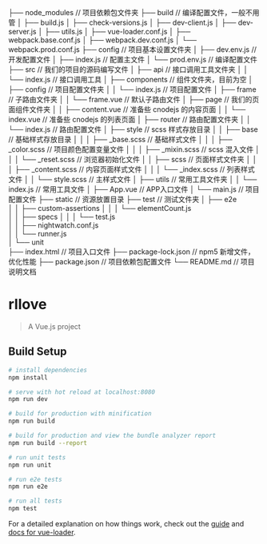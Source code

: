 ├── node_modules                    // 项目依赖包文件夹
├── build                           // 编译配置文件，一般不用管
│   ├── build.js
│   ├── check-versions.js
│   ├── dev-client.js
│   ├── dev-server.js
│   ├── utils.js
│   ├── vue-loader.conf.js
│   ├── webpack.base.conf.js
│   ├── webpack.dev.conf.js
│   └── webpack.prod.conf.js
├── config                          // 项目基本设置文件夹
│   ├── dev.env.js                  // 开发配置文件
│   ├── index.js                    // 配置主文件
│   └── prod.env.js                 // 编译配置文件
├── src                             // 我们的项目的源码编写文件
│   ├── api                         // 接口调用工具文件夹
│   │   └── index.js                // 接口调用工具
│   ├── components                  // 组件文件夹，目前为空
│   ├── config                          // 项目配置文件夹
│   │   └── index.js                    // 项目配置文件
│   ├── frame                           // 子路由文件夹
│   │   └── frame.vue                   // 默认子路由文件
│   ├── page                                // 我们的页面组件文件夹
│   │   ├── content.vue             // 准备些 cnodejs 的内容页面
│   │   └── index.vue                   // 准备些 cnodejs 的列表页面
│   ├── router                          // 路由配置文件夹
│   │   └── index.js                    // 路由配置文件
│   ├── style                           // scss 样式存放目录
│   │   ├── base                        // 基础样式存放目录
│   │   │   ├── _base.scss          // 基础样式文件
│   │   │   ├── _color.scss     // 项目颜色配置变量文件
│   │   │   ├── _mixin.scss     // scss 混入文件
│   │   │   └── _reset.scss     // 浏览器初始化文件
│   │   ├── scss                        // 页面样式文件夹
│   │   │   ├── _content.scss       // 内容页面样式文件
│   │   │   └── _index.scss     // 列表样式文件
│   │   └── style.scss              // 主样式文件
│   ├── utils                           // 常用工具文件夹
│   │   └── index.js                    // 常用工具文件
│   ├── App.vue                     // APP入口文件
│   └── main.js                     // 项目配置文件
├── static                          // 资源放置目录
├── test                            // 测试文件夹
│   ├── e2e   
│   │   ├── custom-assertions
│   │   │   └── elementCount.js   
│   │   ├── specs
│   │   │   └── test.js   
│   │   ├── nightwatch.conf.js      
│   │   └── runner.js                                  
│   └── unit                     
├── index.html                      // 项目入口文件
├── package-lock.json               // npm5 新增文件，优化性能
├── package.json                    // 项目依赖包配置文件
└── README.md                       // 项目说明文档

# rllove

> A Vue.js project

## Build Setup

``` bash
# install dependencies
npm install

# serve with hot reload at localhost:8080
npm run dev

# build for production with minification
npm run build

# build for production and view the bundle analyzer report
npm run build --report

# run unit tests
npm run unit

# run e2e tests
npm run e2e

# run all tests
npm test
```

For a detailed explanation on how things work, check out the [guide](http://vuejs-templates.github.io/webpack/) and [docs for vue-loader](http://vuejs.github.io/vue-loader).


